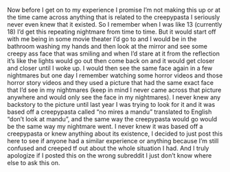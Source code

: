 Now before I get on to my experience I promise I’m not making this up or at the time came across anything that is related to the creepypasta I seriously never even knew that it existed. So I remember when I was like 13 (currently 18) I’d get this repeating nightmare from time to time. But it would start off with me being in some movie theater I’d go to and I would be in the bathroom washing my hands and then look at the mirror and see some creepy ass face that was smiling and when I’d stare at it from the reflection it’s like the lights would go out then come back on and it would get closer and closer until I woke up. I would then see the same face again in a few nightmares but one day I remember watching some horror videos and those horror story videos and they used a picture that had the same exact face that I’d see in my nightmares (keep in mind I never came across that picture anywhere and would only see the face in my nightmares). I never knew any backstory to the picture until last year I was trying to look for it and it was based off a creepypasta called “no mires a mandu” translated to English “don’t look at mandu”, and the same way the creepypasta would go would be the same way my nightmare went. I never knew it was based off a creepypasta or knew anything about its existence, I decided to just post this here to see if anyone had a similar experience or anything because I’m still confused and creeped tf out about the whole situation I had. And I truly apologize if I posted this on the wrong subreddit I just don’t know where else to ask this on.
